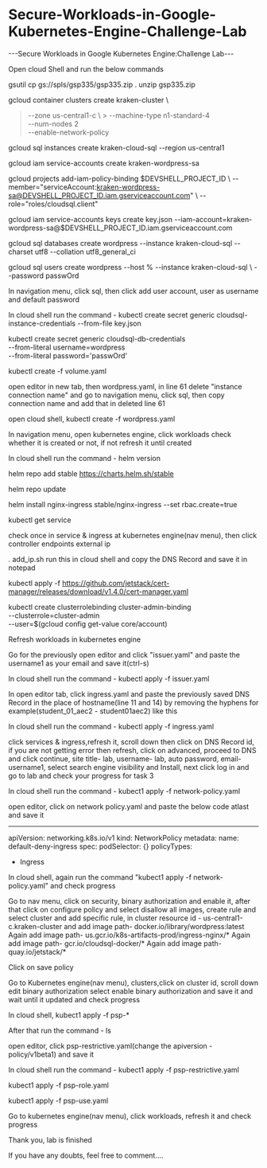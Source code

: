 # Secure-Workloads-in-Google-Kubernetes-Engine-Challenge-Lab

---Secure Workloads in Google Kubernetes Engine:Challenge Lab---

Open cloud Shell and run the below commands

gsutil cp gs://spls/gsp335/gsp335.zip .
unzip gsp335.zip

gcloud container clusters create kraken-cluster \
>  --zone us-central1-c \                                                                                                                                                          >  --machine-type n1-standard-4 \
>  --num-nodes 2 \
>  --enable-network-policy

gcloud sql instances create kraken-cloud-sql --region us-central1

gcloud iam service-accounts create kraken-wordpress-sa

gcloud projects add-iam-policy-binding $DEVSHELL_PROJECT_ID \ --member="serviceAccount:kraken-wordpress-sa@DEVSHELL_PROJECT_ID.iam.gserviceaccount.com" \ --role="roles/cloudsql.client"

gcloud iam service-accounts keys create key.json --iam-account=kraken-wordpress-sa@$DEVSHELL_PROJECT_ID.iam.gserviceaccount.com

gcloud sql databases create wordpress --instance kraken-cloud-sql --charset utf8 --collation utf8_general_ci

gcloud sql users create wordpress --host % --instance kraken-cloud-sql \ --password passwOrd

In navigation menu, click sql, then click add user account, user as username and default password

In cloud shell run the command - kubectl create secret generic cloudsql-instance-credentials --from-file key.json

kubectl create secret generic cloudsql-db-credentials \
    --from-literal username=wordpress \
    --from-literal password='passwOrd'

kubectl create -f volume.yaml

open editor in new tab, then wordpress.yaml, in line 61 delete "instance connection name" and go to navigation menu, click sql, then copy connection name and add that in deleted line 61

open cloud shell,
kubectl create -f wordpress.yaml

In navigation menu, open kubernetes engine, click workloads check whether it is created or not, if not refresh it until created

In cloud shell run the command - helm version

helm repo add stable https://charts.helm.sh/stable

helm repo update

helm install nginx-ingress stable/nginx-ingress --set rbac.create=true

kubectl get service

check once in service & ingress at kubernetes engine(nav menu), then click controller endpoints external ip

. add_ip.sh    run this in cloud shell and copy the DNS Record and save it in notepad

kubectl apply -f https://github.com/jetstack/cert-manager/releases/download/v1.4.0/cert-manager.yaml

kubectl create clusterrolebinding cluster-admin-binding \
    --clusterrole=cluster-admin \
    --user=$(gcloud config get-value core/account)

Refresh workloads in kubernetes engine

Go for the previously open editor and click "issuer.yaml" and paste the username1 as your email and save it(ctrl-s)

In cloud shell run the command - kubectl apply -f issuer.yaml

In open editor tab, click ingress.yaml and paste the previously saved DNS Record in the place of hostname(line 11 and 14) by removing the hyphens for example(student_01_aec2 - student01aec2) like this

In cloud shell run the command - kubectl apply -f ingress.yaml

click services & ingress,refresh it, scroll down then click on DNS Record id, if you are not getting error then refresh, click on advanced, proceed to DNS and click continue, site title- lab, username- lab, auto password, email- username1, select search engine visibility and Install, next click log in and go to lab and check your progress for task 3

In cloud shell run the command - kubect1 apply -f network-policy.yaml

open editor, click on network policy.yaml and paste the below code atlast and save it

---
apiVersion: networking.k8s.io/v1
kind: NetworkPolicy
metadata:
  name: default-deny-ingress
spec:
  podSelector: {}
  policyTypes:
  - Ingress

In cloud shell, again run the command "kubect1 apply -f network-policy.yaml" and check progress

Go to nav menu, click on security, binary authorization and enable it, after that click on configure policy and select disallow all images, create rule and select cluster and add specific rule, in cluster resource id - us-central1-c.kraken-cluster
and add image path- docker.io/library/wordpress:latest
Again add image path- us.gcr.io/k8s-artifacts-prod/ingress-nginx/*
Again add image path- gcr.io/cloudsql-docker/*
Again add image path- quay.io/jetstack/*

Click on save policy

Go to Kubernetes engine(nav menu), clusters,click on cluster id, scroll down edit binary authorization select enable binary authorization and save it and wait until it updated and check progress

In cloud shell, kubect1 apply -f psp-*

After that run the command - ls

open editor, click psp-restrictive.yaml(change the apiversion - policy/v1beta1) and save it

In cloud shell run the command - kubect1 apply -f psp-restrictive.yaml

kubect1 apply -f psp-role.yaml

kubect1 apply -f psp-use.yaml

Go to kubernetes engine(nav menu), click workloads, refresh it and check progress

Thank you, lab is finished

If you have any doubts, feel free to comment....

 




